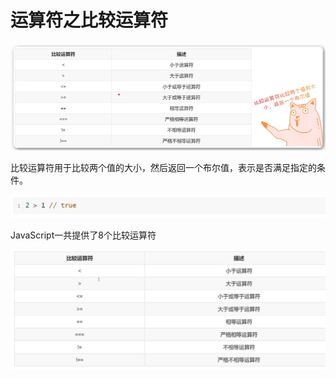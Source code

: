 <h1>运算符之比较运算符</h1>

![Alt text](image.png)

比较运算符用于比较两个值的大小，然后返回一个布尔值，表示是否满足指定的条件。

![Alt text](image-1.png)

JavaScript一共提供了8个比较运算符

![Alt text](image-2.png)